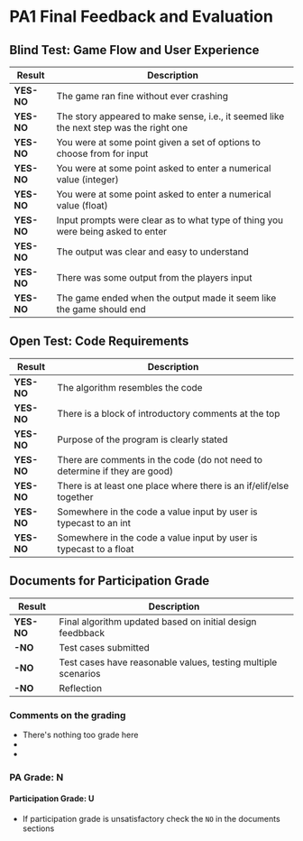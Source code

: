 # PA1 Final Feedback and Evaluation

## Blind Test: Game Flow and User Experience
| Result     | Description                                                                            |
|------------|----------------------------------------------------------------------------------------|
| **YES-NO** | The game ran fine without ever crashing                                                |
| **YES-NO** | The story appeared to make sense, i.e., it seemed like the next step was the right one |
| **YES-NO** | You were at some point given a set of options to choose from for input                 |
| **YES-NO** | You were at some point asked to enter a numerical value (integer)                      |
| **YES-NO** | You were at some point asked to enter a numerical value (float)                        |
| **YES-NO** | Input prompts were clear as to what type of thing you were being asked to enter        |
| **YES-NO** | The output was clear and easy to understand                                            |
| **YES-NO** | There was some output from the players input                                           |
| **YES-NO** | The game ended when the output made it seem like the game should end                   |



## Open Test: Code Requirements
| Result     | Description                                                          |
|------------|----------------------------------------------------------------------|
| **YES-NO** | The algorithm resembles the code                                     |
| **YES-NO** | There is a block of introductory comments at the top                 |  
| **YES-NO** | Purpose of the program is clearly stated                             |  
| **YES-NO** | There are comments in the code (do not need to determine if they are good)|
| **YES-NO** | There is at least one place where there is an if/elif/else together  |
| **YES-NO** | Somewhere in the code a value input by user is typecast to an int    |
| **YES-NO** | Somewhere in the code a value input by user is typecast to a float   |

## Documents for Participation Grade
| Result     | Description                                                   |
|------------|---------------------------------------------------------------|
| **YES-NO** | Final algorithm updated based on initial design feedbback     |
| **-NO** | Test cases submitted                                          |
| **-NO** | Test cases have reasonable values, testing multiple scenarios |
| **-NO** | Reflection                                                    |


### Comments on the grading
- There's nothing too grade here 
- 
- 
### PA Grade: N

#### Participation Grade: U
 - If participation grade is unsatisfactory check the `NO` in the documents sections

